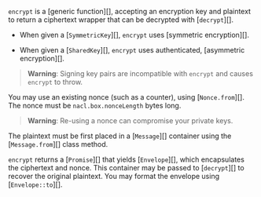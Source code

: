 `encrypt` is a [generic function][], accepting an encryption key and plaintext to return a ciphertext wrapper that can be decrypted with [`decrypt`][].

 - When given a [`SymmetricKey`][], `encrypt` uses [symmetric encryption][].

 - When given a [`SharedKey`][], `encrypt` uses authenticated, [asymmetric encryption][].

> **Warning**: Signing key pairs are incompatible with `encrypt` and causes `encrypt` to throw.

You may use an existing nonce (such as a counter), using [`Nonce.from`][]. The nonce must be `nacl.box.nonceLength` bytes long.

> **Warning**: Re-using a nonce can compromise your private keys.

The plaintext must be first placed in a [`Message`][] container using the [`Message.from`][] class method.

`encrypt` returns a [`Promise`][] that yields [`Envelope`][], which encapsulates the ciphertext and nonce. This container may be passed to [`decrypt`][] to recover the original plaintext. You may format the envelope using [`Envelope::to`][].

